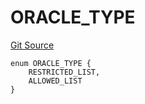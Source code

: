 # ORACLE_TYPE
[Git Source](https://github.com/thrackle-io/rules-protocol/blob/9adfea3f253340fbb4af30cdc0009d491b72e160/src/economic/ruleStorage/RuleCodeData.sol)


```solidity
enum ORACLE_TYPE {
    RESTRICTED_LIST,
    ALLOWED_LIST
}
```

